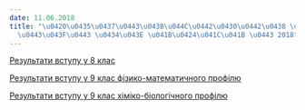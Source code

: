 ```yaml
---
date: 11.06.2018
title: "\u0420\u0435\u0437\u0443\u043B\u044C\u0442\u0430\u0442\u0438 \u0432\u0441\u0442\
  \u0443\u043F\u0443 \u0434\u043E \u041B\u0424\u041C\u041B \u0443 2018"
---
```

[Результати вступу у 8 клас](/files/результати-вступу-до-вступ-2018-у-8-клас.pdf "Вступ 2018 у 8 клас.pdf")

[Результати вступу у 9 клас фізико-математичного профілю](/files/результати-вступу-до-вступ-2018-у-9-фм.pdf "Вступ 2018 у 9 фм.pdf")

[Результати вступу у 9 клас хіміко-біологічного профілю](/files/результати-вступу-до-вступ-2018-у-9-хб.pdf "Вступ 2018 у 9 хб.pdf")